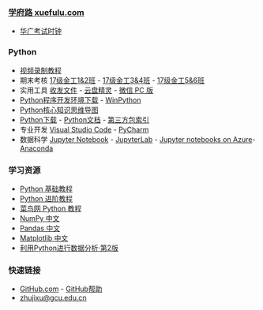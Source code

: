 ### **[学府路 xuefulu.com](http://xuefulu.com/)**
+ [华广考试时钟](http://10.5.1.246:8080/clock/)
### **Python**
+ [视频录制教程](https://wss1.cn/f/14cxlnb3xx8)
+ 期末考核 [17级金工1&2班](https://wss1.cn/f/14cq79axqhz) - [17级金工3&4班](https://wss1.cn/f/14cqak23yav) - [17级金工5&6班](https://wss1.cn/f/14cqdf9wya3)
+ 实用工具 [收发文件](https://www.wenshushu.cn/) - [云盘精灵](https://www.yunpanjingling.com/) - [微信 PC 版](https://pc.weixin.qq.com/)
+ [Python程序开发环境下载](https://wss1.cn/f/13smhkpcinb) - [WinPython](https://sourceforge.net/projects/winpython/files/)
+ [Python核心知识思维导图](https://wss1.cn/f/13smoucpo5n)
+ [Python下载](https://www.python.org/downloads/) - [Python文档](https://docs.python.org/zh-cn/3/) - [第三方包索引](https://pypi.org/)
+ 专业开发 [Visual Studio Code](https://code.visualstudio.com/) - [PyCharm](http://www.jetbrains.com/pycharm/download/)
+ 数据科学 [Jupyter Notebook](https://notebooks.gesis.org/binder/jupyter/user/ipython-ipython-in-depth-bfeifbmn/notebooks/binder/Index.ipynb) - [JupyterLab](https://hub.gke.mybinder.org/user/jupyterlab-jupyterlab-demo-y8ytu671/lab) - [Jupyter notebooks on Azure](https://notebooks.azure.com/)- [Anaconda](https://www.anaconda.com/distribution/)

### **学习资源**
+ [Python 基础教程](https://legacy.gitbook.com/download/pdf/book/lenkimo/byte-of-python-chinese-edition)
+ [Python 进阶教程](http://interpy.eastlakeside.com/)
+ [菜鸟网 Python 教程](https://www.runoob.com/python3/python3-tutorial.html)
+ [NumPy 中文](https://www.numpy.org.cn)
+ [Pandas 中文](https://www.pypandas.cn)
+ [Matplotlib 中文](https://www.matplotlib.org.cn)
+ [利用Python进行数据分析·第2版](https://seancheney.gitbook.io/python-for-data-analysis-2nd/)

### **快速链接**
+ [GitHub.com](https://github.com/login) - [GitHub帮助](https://help.github.com/cn)
+ <zhujixu@gcu.edu.cn>
